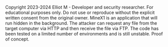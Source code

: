 Copyright 2023-2024 Elliot M - Developer and security researcher.
For educational purposes only. Do not use or reproduce without the explicit written consent from the original owner.
MineX1 is an application that will run hidden in the background. The attacker can request any file from the target computer via HTTP and then receive the file via FTP. The code has been tested on a limited number of environments and is still unstable. Proof of concept.
